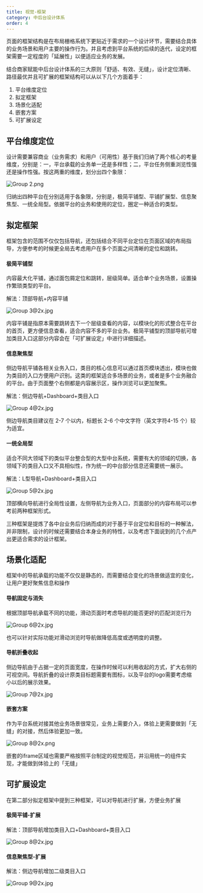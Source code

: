 ```yaml
---
title: 视觉-框架
category: 中后台设计体系
order: 4
---
```


页面的框架结构是在布局栅格系统下更贴近于需求的一个设计环节，需要结合具体的业务场景和用户主要的操作行为。并且考虑到平台系统的后续的迭代，设定的框架需要一定程度的「延展性」以便适应业务的发展。

结合商家赋能中后台设计体系的三大原则「舒适、有效、无缝」，设计定位清晰、路径最优并且可扩展的框架结构可以从以下几个方面着手：

1. 平台维度定位
2. 拟定框架
3. 场景化适配
4. 嵌套方案
5. 可扩展设定

## 平台维度定位

设计需要兼容商业（业务需求）和用户（可用性）基于我们归纳了两个核心的考量维度，分别是：一，平台承载的业务单一还是多样性；二，平台任务侧重浏览性强还是操作性强。按这两重的维度，划分出四个象限：

![Group 2.png](https://img.alicdn.com/tfs/TB1j6xSLQvoK1RjSZFwXXciCFXa-2588-1090.png)

归纳出四种平台在分别适用于各象限，分别是，极简平铺型、平铺扩展型、信息聚焦型、一统全局型。依据平台的业务和使用的定位，圈定一种适合的类型。

## 拟定框架

框架包含的范围不仅仅包括导航，还包括结合不同平台定位在页面区域的布局指导，方便参考的时候更全局去考虑用户在多个页面之间清晰的定位和跳转。

#### 极简平铺型

内容最大化平铺，通过面包屑定位和跳转，层级简单。适合单个业务场景，设置操作繁琐类型的平台。

解法：顶部导航+内容平铺

![Group 3@2x.jpg](https://img.alicdn.com/tfs/TB1k_tELRLoK1RjSZFuXXXn0XXa-2828-1224.jpg)

内容平铺是指原本需要跳转去下一个层级查看的内容，以模块化的形式整合在平台的首页，更方便信息查看，适合内容不多的平台业务。极简平铺型的顶部导航可增加类目入口这部分内容会在「可扩展设定」中进行详细描述。

#### 信息聚焦型

侧边导航平铺各相关业务入口，类目的核心信息可以通过首页模块透出，模块也做为类目的入口方便用户识别。这类的框架适合多场景的业务，或者是多个业务融合的平台。由于页面整个右侧都是内容展示区，操作浏览可以更加聚焦。

解法：侧边导航+Dashboard+类目入口

![Group 4@2x.jpg](https://img.alicdn.com/tfs/TB1mJtELSzqK1RjSZFLXXcn2XXa-2860-1260.jpg)

侧边导航类目建议在 2-7 个以内，标题长 2-6 个中文字符（英文字符4-15 个）较为适宜。

#### 一统全局型

适合不同大领域下的类似平台整合型的大型中台系统，需要有大的领域的切换，各领域下的类目入口又不具相似性，作为统一的中台部分信息还需要统一展示。

解法：L型导航+Dashboard+类目入口

![Group 5@2x.jpg](https://img.alicdn.com/tfs/TB1I6NULNjaK1RjSZFAXXbdLFXa-2824-1150.jpg)

顶部横向导航进行全局性设置，左侧导航为业务入口，页面部分的内容布局可以参考前两种框架形式。

三种框架是提炼了各中台业务后归纳而成的对于基于平台定位和目标的一种解法，并非限制，设计的时候还需要结合本身业务的特性，以及考虑下面说到的几个点产出更适合需求的设计框架。

## 场景化适配

框架中的导航承载的功能不仅仅是静态的，而需要结合变化的场景做适宜的变化，让用户更好聚焦信息和操作

#### 导航固定与消失

根据顶部导航承载不同的功能，滑动页面时考虑导航的能否更好的匹配浏览行为

![Group 6@2x.jpg](https://img.alicdn.com/tfs/TB1YU4LLG6qK1RjSZFmXXX0PFXa-2522-1162.jpg)

也可以针对实际功能对滑动浏览时导航做降低高度或透明度的调整。

#### 导航折叠收起

侧边导航由于占据一定的页面宽度，在操作时候可以利用收起的方式，扩大右侧的可视空间。导航折叠的设计原类目标题需要有图标，以及平台的logo需要考虑缩小以后的展示效果。

![Group 7@2x.jpg](https://img.alicdn.com/tfs/TB1e049LNjaK1RjSZKzXXXVwXXa-2822-1088.jpg)

#### 嵌套方案

作为平台系统对接其他业务场景很常见，业务上需要介入，体验上更需要做到「无缝」的对接，然后体验更加一致。

![Group 8@2x.png](https://img.alicdn.com/tfs/TB1r4lOLQPoK1RjSZKbXXX1IXXa-2822-1152.jpg)

嵌套的iframe区域也需要严格按照平台制定的视觉规范，并沿用统一的组件实现，才能做到体验上的「无缝」

## 可扩展设定

在第二部分拟定框架中提到三种框架，可以对导航进行扩展，方便业务扩展

#### 极简平铺-扩展

解法：顶部导航增加类目入口+Dashboard+类目入口

![Group 8@2x.jpg](https://img.alicdn.com/tfs/TB1J6hMLIbpK1RjSZFyXXX_qFXa-2828-1150.jpg)

#### 信息聚焦型-扩展

解法：侧边导航增加二级类目入口

![Group 9@2x.jpg](https://img.alicdn.com/tfs/TB1mnfDLFzqK1RjSZSgXXcpAVXa-2822-1294.png)
